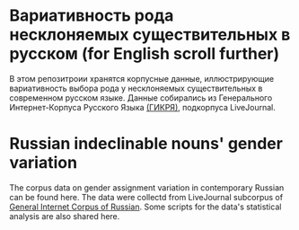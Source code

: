 # Вариативность рода несклоняемых существительных в русском (for English scroll further)

В этом репозитроии хранятся корпусные данные, иллюстрирующие вариативность выбора рода у несклоняемых существительных в современном русском языке. Данные собирались из Генерального Интернет-Корпуса Русского Языка [(ГИКРЯ)](http://www.webcorpora.ru/), подкорпуса LiveJournal.

# Russian indeclinable nouns' gender variation

The corpus data on gender assignment variation in contemporary Russian can be found here. The data were collectd from LiveJournal subcorpus of [General Internet Corpus of Russian](http://www.webcorpora.ru/en/). Some scripts for the data's statistical analysis are also shared here.
